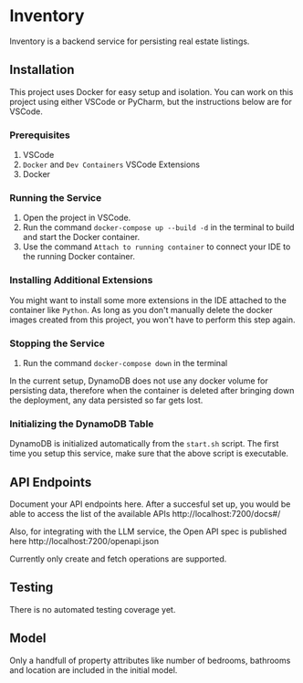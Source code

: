 # Inventory

Inventory is a backend service for persisting real estate listings.

## Installation

This project uses Docker for easy setup and isolation. You can work on this project using either VSCode or PyCharm, but the instructions below are for VSCode.

### Prerequisites

1. VSCode
2. `Docker` and `Dev Containers` VSCode Extensions
3. Docker

### Running the Service

1. Open the project in VSCode.
2. Run the command `docker-compose up --build -d` in the terminal to build and start the Docker container.
3. Use the command `Attach to running container` to connect your IDE to the running Docker container.

### Installing Additional Extensions

You might want to install some more extensions in the IDE attached to the container like `Python`.
As long as you don't manually delete the docker images created from this project, you won't have to perform this step again.

### Stopping the Service

1. Run the command `docker-compose down` in the terminal

In the current setup, DynamoDB does not use any docker volume for persisting data, therefore when the container is deleted after bringing down the deployment, any data persisted so far gets lost.

### Initializing the DynamoDB Table

DynamoDB is initialized automatically from the `start.sh` script.
The first time you setup this service, make sure that the above script is executable.

## API Endpoints

Document your API endpoints here.
After a succesful set up, you would be able to access the list of the available APIs
http://localhost:7200/docs#/

Also, for integrating with the LLM service, the Open API spec is published here 
http://localhost:7200/openapi.json

Currently only create and fetch operations are supported.

## Testing

There is no automated testing coverage yet.

##  Model

Only a handfull of property attributes like number of bedrooms, bathrooms and location are included in the initial model.